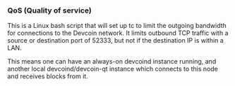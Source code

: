 ### QoS (Quality of service) ###

This is a Linux bash script that will set up tc to limit the outgoing bandwidth for connections to the Devcoin network. It limits outbound TCP traffic with a source or destination port of 52333, but not if the destination IP is within a LAN.

This means one can have an always-on devcoind instance running, and another local devcoind/devcoin-qt instance which connects to this node and receives blocks from it.
